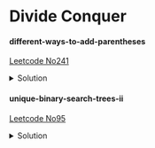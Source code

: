 # Divide Conquer

#### different-ways-to-add-parentheses 
[Leetcode No241](https://leetcode.com/problems/different-ways-to-add-parentheses/)
<details>
  <summary>Solution</summary>

```python
class Solution:
    def diffWaysToCompute(self, input: str) -> List[int]:
        result=[]
        for i in range(len(input)):
            if input[i] in {'+','-','*'}:
                left=self.diffWaysToCompute(input[0:i])
                right=self.diffWaysToCompute(input[i+1:])
                for l in left:
                    for r in right:
                        if input[i]=='+':
                            result.append(l+r)
                        if input[i]=='-':
                            result.append(l-r)
                        if input[i]=='*':
                            result.append(l*r)
                
        if len(result)==0:
            result.append(int(input))
        result.sort()
        return result
```
```python
class Solution:
    def diffWaysToCompute(self, input):    
        ops = {'+': lambda x, y: x + y,
                '-': lambda x, y: x - y,
                '*': lambda x, y: x * y}
        def ways(s):
            ans = []
            for i in range(len(s)):
                if s[i] in "+-*":          
                    ans += [ops[s[i]](l, r) for l, r in itertools.product(ways(s[0:i]), ways(s[i+1:]))]
            if not ans: ans.append(int(s))
            return ans
    
        return ways(input)
```
</details>

#### unique-binary-search-trees-ii 
[Leetcode No95](https://leetcode.com/problems/unique-binary-search-trees-ii/)

<details>
  <summary>Solution</summary>

```python
class Solution:
    def generateTrees(self, n: int) -> List[TreeNode]:
        if n==0:
            return []
        return self.ways(1,n)
        
    def ways(self,start, end):
        result=[]
        if (start>end):
            return [None]
        
        for i in range(start, end+1): # number i is root
            left_Nodes=self.ways(start,i-1)
            right_Nodes=self.ways(i+1,end)
            for l_Node in left_Nodes:
                for r_Node in right_Nodes:
                    root=TreeNode(i,l_Node,r_Node)
                    result.append(root)
        return result
```
</details>